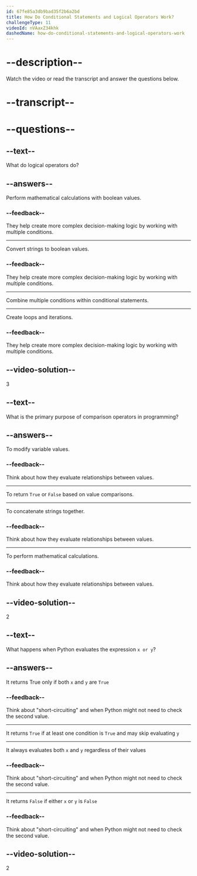 ```yaml
---
id: 67fe85a3db9bad35f2b6a2bd
title: How Do Conditional Statements and Logical Operators Work?
challengeType: 11
videoId: nVAaxZ34khk
dashedName: how-do-conditional-statements-and-logical-operators-work
---
```


# --description--

Watch the video or read the transcript and answer the questions below.

# --transcript--

# --questions--

## --text--

What do logical operators do? 

## --answers--

Perform mathematical calculations with boolean values.

### --feedback--

They help create more complex decision-making logic by working with multiple conditions.

---

Convert strings to boolean values.

### --feedback--

They help create more complex decision-making logic by working with multiple conditions.

---

Combine multiple conditions within conditional statements.

---

Create loops and iterations.

### --feedback--

They help create more complex decision-making logic by working with multiple conditions.

## --video-solution--

3

## --text--

What is the primary purpose of comparison operators in programming?

## --answers--

To modify variable values.

### --feedback--

Think about how they evaluate relationships between values.

---

To return `True` or `False` based on value comparisons.

---

To concatenate strings together.

### --feedback--

Think about how they evaluate relationships between values.

---

To perform mathematical calculations.

### --feedback--

Think about how they evaluate relationships between values.

## --video-solution--

2

## --text--

What happens when Python evaluates the expression `x or y`?

## --answers--

It returns True only if both `x` and `y` are `True`

### --feedback--

Think about "short-circuiting" and when Python might not need to check the second value.

---

It returns `True` if at least one condition is `True` and may skip evaluating `y`

---

It always evaluates both `x` and `y` regardless of their values

### --feedback--

Think about "short-circuiting" and when Python might not need to check the second value.

---

It returns `False` if either `x` or `y` is `False`

### --feedback--

Think about "short-circuiting" and when Python might not need to check the second value.

## --video-solution--

2
